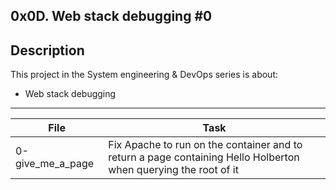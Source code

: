 0x0D. Web stack debugging #0
---
## Description
This project in the System engineering & DevOps series is about:
* Web stack debugging

---
File|Task
---|---
0-give_me_a_page | Fix Apache to run on the container and to return a page containing Hello Holberton when querying the root of it

